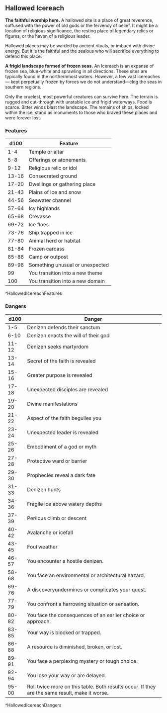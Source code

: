## Hallowed Icereach
**The faithful worship here.** A hallowed site is a place of great reverence, suffused with the power of old gods or the fervency of belief. It might be a location of religious significance, the resting place of legendary relics or figures, or the haven of a religious leader.

Hallowed places may be warded by ancient rituals, or imbued with divine energy. But it is the faithful and the zealous who will sacrifice everything to defend this place.

**A frigid landscape formed of frozen seas.** An Icereach is an expanse of frozen sea, blue-white and sprawling in all directions. These sites are typically found in the northernmost waters. However, a few vast icereaches— kept perpetually frozen by forces we do not understand—clog the seas in southern regions.

Only the cruelest, most powerful creatures can survive here. The terrain is rugged and cut-through with unstable ice and frigid waterways. Food is scarce. Bitter winds blast the landscape. The remains of ships, locked within the ice, stand as monuments to those who braved these places and were forever lost.

### Features
| d100  | Feature  |
|-------|----------|
| 1-4 | Temple or altar  |
| 5-8 | Offerings or atonements  |
| 9-12 | Religious relic or idol  |
| 13-16 | Consecrated ground  |
| 17-20 | Dwellings or gathering place  |
| 21-43 | Plains of ice and snow  |
| 44-56 | Seawater channel  |
| 57-64 | Icy highlands  |
| 65-68 | Crevasse  |
| 69-72 | Ice floes  |
| 73-76 | Ship trapped in ice  |
| 77-80 | Animal herd or habitat  |
| 81-84 | Frozen carcass  |
| 85-88 | Camp or outpost  |
| 89-98 | Something unusual or unexpected  |
| 99 | You transition into a new theme  |
| 100 | You transition into a new domain  |
^HallowedIcereachFeatures

### Dangers
| d100  | Danger  |
|-------|----------|
| 1-5 | Denizen defends their sanctum  |
| 6-10 | Denizen enacts the will of their god  |
| 11-12 | Denizen seeks martyrdom  |
| 13-14 | Secret of the faith is revealed  |
| 15-16 | Greater purpose is revealed  |
| 17-18 | Unexpected disciples are revealed  |
| 19-20 | Divine manifestations  |
| 21-22 | Aspect of the faith beguiles you  |
| 23-24 | Unexpected leader is revealed  |
| 25-26 | Embodiment of a god or myth  |
| 27-28 | Protective ward or barrier  |
| 29-30 | Prophecies reveal a dark fate  |
| 31-33 | Denizen hunts  |
| 34-36 | Fragile ice above watery depths  |
| 37-39 | Perilous climb or descent  |
| 40-42 | Avalanche or icefall  |
| 43-45 | Foul weather  |
| 46-57 | You encounter a hostile denizen.
| 58-68 | You face an environmental or architectural hazard.
| 69-76 | A discoveryundermines or complicates your quest.
| 77-79 | You confront a harrowing situation or sensation.
| 80-82 | You face the consequences of an earlier choice or approach.
| 83-85 | Your way is blocked or trapped.
| 86-88 | A resource is diminished, broken, or lost.
| 89-91 | You face a perplexing mystery or tough choice.
| 92-94 | You lose your way or are delayed.
| 95-00 | Roll twice more on this table. Both results occur. If they are the same result, make it worse.
^HallowedIcereachDangers

